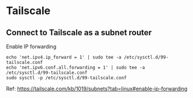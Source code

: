 # Tailscale

## Connect to Tailscale as a subnet router

Enable IP forwarding

    echo 'net.ipv4.ip_forward = 1' | sudo tee -a /etc/sysctl.d/99-tailscale.conf
    echo 'net.ipv6.conf.all.forwarding = 1' | sudo tee -a /etc/sysctl.d/99-tailscale.conf
    sudo sysctl -p /etc/sysctl.d/99-tailscale.conf

Ref: https://tailscale.com/kb/1019/subnets?tab=linux#enable-ip-forwarding